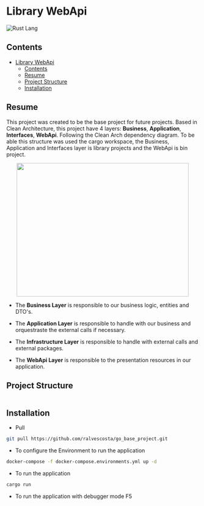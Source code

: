 # Library WebApi

![Rust Lang](https://img.shields.io/badge/-Rust%20Lang-ef4a00?style=flat-square&logo=rust)

## Contents
- [Library WebApi](#library-api)
  - [Contents](#contents)
  - [Resume](#resume)
  - [Project Structure](#project-structure)
  - [Installation](#installation)

## Resume

This project was created to be the base project for future projects. Based in Clean Architecture, this project have 4 layers: **Business**, **Application**, **Interfaces**, **WebApi**. Following the Clean Arch dependency diagram. To be able this structure was used the cargo workspace, the Business, Application and Interfaces layer is library projects and the WebApi 
is bin project.

<div align=center>
<image src="./docs/CleanArchitecture.jpg" width=450, height=350>
</div>

- The **Business Layer**  is responsible to our business logic, entities and DTO's.

- The **Application Layer** is responsible to handle with our business and orquestraste the external calls if necessary.

- The **Infrastructure Layer** is responsible to handle with external calls and external packages.

- The **WebApi Layer** is responsible to the presentation resources in our application.

## Project Structure

```

```

## Installation

- Pull

```bash
git pull https://github.com/ralvescosta/go_base_project.git
```

- To configure the Environment to run the application

```bash
docker-compose -f docker-compose.environments.yml up -d
```

- To run the application

```bash
cargo run
```

- To run the application with debugger mode F5